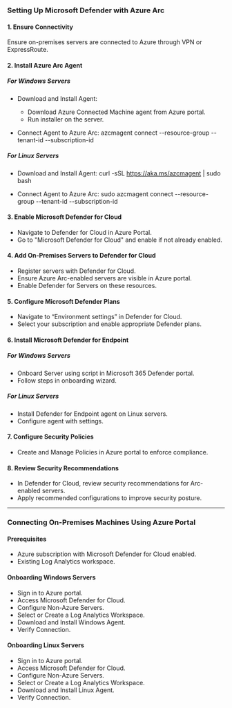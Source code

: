 ### Setting Up Microsoft Defender with Azure Arc

#### 1. Ensure Connectivity

Ensure on-premises servers are connected to Azure through VPN or ExpressRoute.

#### 2. Install Azure Arc Agent

##### For Windows Servers

- Download and Install Agent:
  - Download Azure Connected Machine agent from Azure portal.
  - Run installer on the server.

- Connect Agent to Azure Arc:
azcmagent connect --resource-group <ResourceGroupName> --tenant-id <TenantID> --subscription-id <SubscriptionID>

##### For Linux Servers

- Download and Install Agent:
curl -sSL https://aka.ms/azcmagent | sudo bash

- Connect Agent to Azure Arc:
sudo azcmagent connect --resource-group <ResourceGroupName> --tenant-id <TenantID> --subscription-id <SubscriptionID>


#### 3. Enable Microsoft Defender for Cloud

- Navigate to Defender for Cloud in Azure Portal.
- Go to "Microsoft Defender for Cloud" and enable if not already enabled.

#### 4. Add On-Premises Servers to Defender for Cloud

- Register servers with Defender for Cloud.
- Ensure Azure Arc-enabled servers are visible in Azure portal.
- Enable Defender for Servers on these resources.

#### 5. Configure Microsoft Defender Plans

- Navigate to “Environment settings” in Defender for Cloud.
- Select your subscription and enable appropriate Defender plans.

#### 6. Install Microsoft Defender for Endpoint

##### For Windows Servers

- Onboard Server using script in Microsoft 365 Defender portal.
- Follow steps in onboarding wizard.

##### For Linux Servers

- Install Defender for Endpoint agent on Linux servers.
- Configure agent with settings.

#### 7. Configure Security Policies

- Create and Manage Policies in Azure portal to enforce compliance.

#### 8. Review Security Recommendations

- In Defender for Cloud, review security recommendations for Arc-enabled servers.
- Apply recommended configurations to improve security posture.

---

### Connecting On-Premises Machines Using Azure Portal

#### Prerequisites

- Azure subscription with Microsoft Defender for Cloud enabled.
- Existing Log Analytics workspace.

#### Onboarding Windows Servers

- Sign in to Azure portal.
- Access Microsoft Defender for Cloud.
- Configure Non-Azure Servers.
- Select or Create a Log Analytics Workspace.
- Download and Install Windows Agent.
- Verify Connection.

#### Onboarding Linux Servers

- Sign in to Azure portal.
- Access Microsoft Defender for Cloud.
- Configure Non-Azure Servers.
- Select or Create a Log Analytics Workspace.
- Download and Install Linux Agent.
- Verify Connection.



